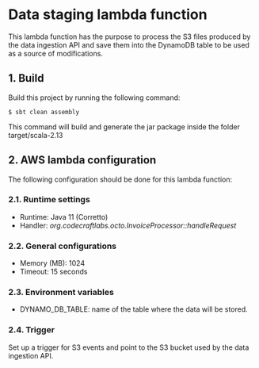 # Data staging lambda function

This lambda function has the purpose to process the S3 files produced by the data ingestion API and save them into the DynamoDB
table to be used as a source of modifications.

## 1. Build

Build this project by running the following command:
    
    $ sbt clean assembly

This command will build and generate the jar package inside the folder target/scala-2.13

## 2. AWS lambda configuration

The following configuration should be done for this lambda function:

### 2.1. Runtime settings

- Runtime: Java 11 (Corretto)
- Handler: *org.codecraftlabs.octo.InvoiceProcessor::handleRequest*

### 2.2. General configurations

- Memory (MB): 1024
- Timeout: 15 seconds

### 2.3. Environment variables

- DYNAMO_DB_TABLE: name of the table where the data will be stored.

### 2.4. Trigger

Set up a trigger for S3 events and point to the S3 bucket used by the data ingestion API.